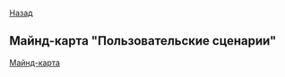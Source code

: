 [Назад](./README.md)

## Майнд-карта  "Пользовательские сценарии"

[Майнд-карта]( https://drive.google.com/file/d/13tR99ut_qDxc_mEknoR_VgVBfJK5nj0j/view?usp=drive_link "Майнд карта")
